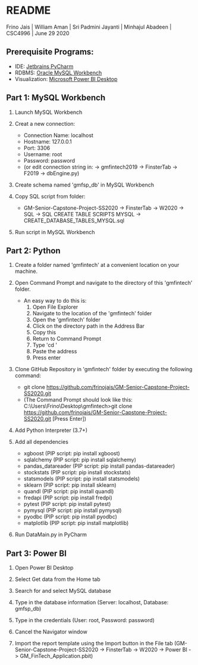 # README

Frino Jais | William Aman | Sri Padmini Jayanti | Minhajul Abadeen  | CSC4996 | June 29 2020

## Prerequisite Programs:
* IDE: [Jetbrains PyCharm](https://www.jetbrains.com/pycharm/download/#section=windows)
* RDBMS: [Oracle MySQL Workbench](https://dev.mysql.com/downloads/workbench/)
* Visualization: [Microsoft Power BI Desktop](https://powerbi.microsoft.com/en-us/desktop/)

## Part 1: MySQL Workbench

1. Launch MySQL Workbench

2. Creat a new connection:  
	* Connection Name: localhost  
	* Hostname: 127.0.0.1    
	* Port: 3306  
	* Username: root  
	* Password: password  
	* (or edit connection string in: -> gmfintech2019 -> FinsterTab -> F2019 -> dbEngine.py)

3. Create schema named 'gmfsp_db' in MySQL Workbench

4. Copy SQL script from folder:  
	* GM-Senior-Capstone-Project-SS2020 -> FinsterTab -> W2020 -> SQL -> SQL CREATE TABLE SCRIPTS MYSQL -> CREATE_DATABASE_TABLES_MYSQL.sql  
	
5. Run script in MySQL Workbench

## Part 2: Python

1. Create a folder named 'gmfintech' at a convenient location on your machine. 

2. Open Command Prompt and navigate to the directory of this 'gmfintech' folder.
	* An easy way to do this is:
		1. Open File Explorer
		2. Navigate to the location of the 'gmfintech' folder
		3. Open the 'gmfintech' folder
		4. Click on the directory path in the Address Bar
		5. Copy this
		6. Return to Command Prompt
		7. Type 'cd '
		8. Paste the address
		9. Press enter

3. Clone GitHub Repository in 'gmfintech' folder by executing the following command:  
	* git clone https://github.com/frinojais/GM-Senior-Capstone-Project-SS2020.git
	* (The Command Prompt should look like this: 
		C:\Users\Frino\Desktop\gmfintech>git clone https://github.com/frinojais/GM-Senior-Capstone-Project-SS2020.git [Press Enter])
					
4. Add Python Interpreter (3.7+)

5. Add all dependencies
	* xgboost 		(PIP script: pip install xgboost)  
	* sqlalchemy 		(PIP script: pip install sqlalchemy) 
	* pandas_datareader 	(PIP script: pip install pandas-datareader)   
	* stockstats 		(PIP script: pip install stockstats)   
	* statsmodels 		(PIP script: pip install statsmodels)   
	* sklearn 		(PIP script: pip install sklearn)  
	* quandl 		(PIP script: pip install quandl) 
	* fredapi 		(PIP script: pip install fredpi) 
	* pytest 		(PIP script: pip install pytest) 
	* pymysql		(PIP script: pip install pymysql) 
	* pyodbc			(PIP script: pip install pyodbc)
	* matplotlib		(PIP script: pip install matplotlib)

6. Run DataMain.py in PyCharm


## Part 3: Power BI

1. Open Power BI Desktop

2. Select Get data from the Home tab

3. Search for and select MySQL database

4. Type in the database information (Server: localhost, Database: gmfsp_db)

5. Type in the credentials (User: root, Password: password)

6. Cancel the Navigator window

7. Import the report template using the Import button in the File tab (GM-Senior-Capstone-Project-SS2020 -> FinsterTab -> W2020 -> Power BI -> GM_FinTech_Application.pbit)


